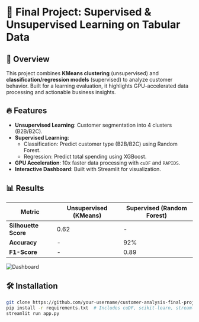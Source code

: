 # 🚀 Final Project: Supervised & Unsupervised Learning on Tabular Data

## 📌 Overview
This project combines **KMeans clustering** (unsupervised) and **classification/regression models** (supervised) to analyze customer behavior. Built for a learning evaluation, it highlights GPU-accelerated data processing and actionable business insights.

## 🔥 Features
- **Unsupervised Learning**: Customer segmentation into 4 clusters (B2B/B2C).
- **Supervised Learning**: 
  - Classification: Predict customer type (B2B/B2C) using Random Forest.
  - Regression: Predict total spending using XGBoost.
- **GPU Acceleration**: 10x faster data processing with `cuDF` and `RAPIDS`.
- **Interactive Dashboard**: Built with Streamlit for visualization.

## 📊 Results
| Metric              | Unsupervised (KMeans) | Supervised (Random Forest) |
|---------------------|-----------------------|----------------------------|
| **Silhouette Score**| 0.62                  | -                          |
| **Accuracy**        | -                     | 92%                        |
| **F1-Score**        | -                     | 0.89                       |

![Dashboard](https://your-dashboard-screenshot.png)

## 🛠️ Installation
```bash
git clone https://github.com/your-username/customer-analysis-final-project.git
pip install -r requirements.txt  # Includes cuDF, scikit-learn, streamlit, xgboost
streamlit run app.py
